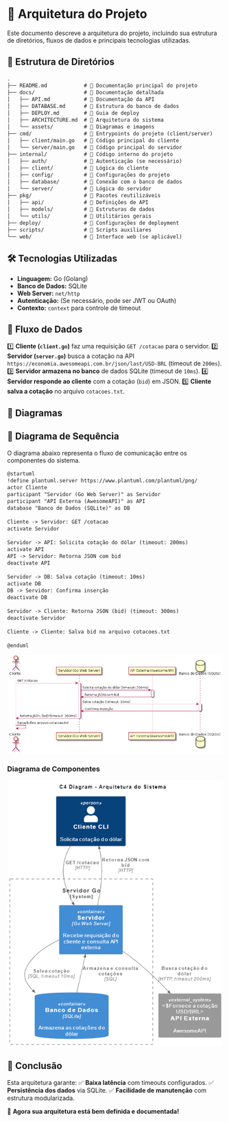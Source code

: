 # 📌 Arquitetura do Projeto

Este documento descreve a arquitetura do projeto, incluindo sua estrutura de diretórios, fluxos de dados e principais tecnologias utilizadas.

## 📂 Estrutura de Diretórios

```
.
├── README.md            # 📌 Documentação principal do projeto
├── docs/                # 📂 Documentação detalhada
│   ├── API.md           # 📌 Documentação da API
│   ├── DATABASE.md      # 📌 Estrutura do banco de dados
│   ├── DEPLOY.md        # 📌 Guia de deploy
│   ├── ARCHITECTURE.md  # 📌 Arquitetura do sistema
│   └── assets/          # 📂 Diagramas e imagens
├── cmd/                 # 📂 Entrypoints do projeto (client/server)
│   ├── client/main.go   # 📌 Código principal do cliente
│   └── server/main.go   # 📌 Código principal do servidor
├── internal/            # 📂 Código interno do projeto
│   ├── auth/            # 📌 Autenticação (se necessário)
│   ├── client/          # 📌 Lógica do cliente
│   ├── config/          # 📌 Configurações do projeto
│   ├── database/        # 📌 Conexão com o banco de dados
│   └── server/          # 📌 Lógica do servidor
├── pkg/                 # 📂 Pacotes reutilizáveis
│   ├── api/             # 📌 Definições de API
│   ├── models/          # 📌 Estruturas de dados
│   └── utils/           # 📌 Utilitários gerais
├── deploy/              # 📂 Configurações de deployment
├── scripts/             # 📂 Scripts auxiliares
└── web/                 # 📂 Interface web (se aplicável)
```

## 🛠️ Tecnologias Utilizadas
- **Linguagem:** Go (Golang)
- **Banco de Dados:** SQLite
- **Web Server:** `net/http`
- **Autenticação:** (Se necessário, pode ser JWT ou OAuth)
- **Contexto:** `context` para controle de timeout

## 🔄 Fluxo de Dados
1️⃣ **Cliente (`client.go`)** faz uma requisição `GET /cotacao` para o servidor.
2️⃣ **Servidor (`server.go`)** busca a cotação na API `https://economia.awesomeapi.com.br/json/last/USD-BRL` (timeout de `200ms`).
3️⃣ **Servidor armazena no banco** de dados SQLite (timeout de `10ms`).
4️⃣ **Servidor responde ao cliente** com a cotação (`bid`) em JSON.
5️⃣ **Cliente salva a cotação** no arquivo `cotacoes.txt`.

## 📌 Diagramas
## 📌 Diagrama de Sequência

O diagrama abaixo representa o fluxo de comunicação entre os componentes do sistema.

```plantuml
@startuml
!define plantuml.server https://www.plantuml.com/plantuml/png/
actor Cliente
participant "Servidor (Go Web Server)" as Servidor
participant "API Externa (AwesomeAPI)" as API
database "Banco de Dados (SQLite)" as DB

Cliente -> Servidor: GET /cotacao
activate Servidor

Servidor -> API: Solicita cotação do dólar (timeout: 200ms)
activate API
API -> Servidor: Retorna JSON com bid
deactivate API

Servidor -> DB: Salva cotação (timeout: 10ms)
activate DB
DB -> Servidor: Confirma inserção
deactivate DB

Servidor -> Cliente: Retorna JSON (bid) (timeout: 300ms)
deactivate Servidor

Cliente -> Cliente: Salva bid no arquivo cotacoes.txt

@enduml
```


![Diagrama C4](./assets/sequence.png)

### **Diagrama de Componentes**

![Diagrama C4](./assets/archtecture.png)


## 🚀 Conclusão
Esta arquitetura garante:
✅ **Baixa latência** com timeouts configurados.
✅ **Persistência dos dados** via SQLite.
✅ **Facilidade de manutenção** com estrutura modularizada.

🚀 **Agora sua arquitetura está bem definida e documentada!**
